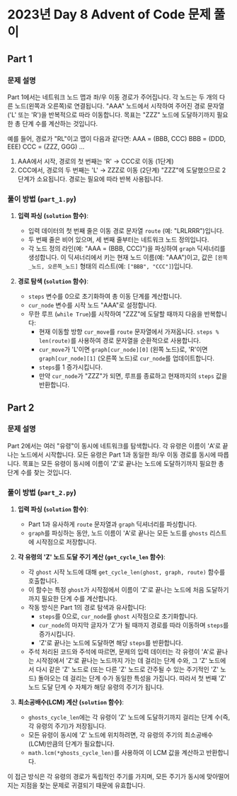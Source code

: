 # 2023년 Day 8 Advent of Code 문제 풀이

## Part 1

### 문제 설명

Part 1에서는 네트워크 노드 맵과 좌/우 이동 경로가 주어집니다. 각 노드는 두 개의 다른 노드(왼쪽과 오른쪽)로 연결됩니다. "AAA" 노드에서 시작하여 주어진 경로 문자열('L' 또는 'R')을 반복적으로 따라 이동합니다. 목표는 "ZZZ" 노드에 도달하기까지 필요한 총 단계 수를 계산하는 것입니다.

예를 들어, 경로가 "RL"이고 맵이 다음과 같다면:
AAA = (BBB, CCC)
BBB = (DDD, EEE)
CCC = (ZZZ, GGG)
...

1.  AAA에서 시작, 경로의 첫 번째는 'R' -> CCC로 이동 (1단계)
2.  CCC에서, 경로의 두 번째는 'L' -> ZZZ로 이동 (2단계)
"ZZZ"에 도달했으므로 2단계가 소요됩니다. 경로는 필요에 따라 반복 사용됩니다.

### 풀이 방법 (`part_1.py`)

1.  **입력 파싱 (`solution` 함수)**:
    *   입력 데이터의 첫 번째 줄은 이동 경로 문자열 `route` (예: "LRLRRR")입니다.
    *   두 번째 줄은 비어 있으며, 세 번째 줄부터는 네트워크 노드 정의입니다.
    *   각 노드 정의 라인(예: "AAA = (BBB, CCC)")을 파싱하여 `graph` 딕셔너리를 생성합니다. 이 딕셔너리에서 키는 현재 노드 이름(예: "AAA")이고, 값은 `[왼쪽_노드, 오른쪽_노드]` 형태의 리스트(예: `["BBB", "CCC"]`)입니다.

2.  **경로 탐색 (`solution` 함수)**:
    *   `steps` 변수를 0으로 초기화하여 총 이동 단계를 계산합니다.
    *   `cur_node` 변수를 시작 노드 "AAA"로 설정합니다.
    *   무한 루프 (`while True`)를 시작하여 "ZZZ"에 도달할 때까지 다음을 반복합니다:
        *   현재 이동할 방향 `cur_move`를 `route` 문자열에서 가져옵니다. `steps % len(route)`를 사용하여 경로 문자열을 순환적으로 사용합니다.
        *   `cur_move`가 'L'이면 `graph[cur_node][0]` (왼쪽 노드)로, 'R'이면 `graph[cur_node][1]` (오른쪽 노드)로 `cur_node`를 업데이트합니다.
        *   `steps`를 1 증가시킵니다.
        *   만약 `cur_node`가 "ZZZ"가 되면, 루프를 종료하고 현재까지의 `steps` 값을 반환합니다.

## Part 2

### 문제 설명

Part 2에서는 여러 "유령"이 동시에 네트워크를 탐색합니다. 각 유령은 이름이 'A'로 끝나는 노드에서 시작합니다. 모든 유령은 Part 1과 동일한 좌/우 이동 경로를 동시에 따릅니다. 목표는 모든 유령이 동시에 이름이 'Z'로 끝나는 노드에 도달하기까지 필요한 총 단계 수를 찾는 것입니다.

### 풀이 방법 (`part_2.py`)

1.  **입력 파싱 (`solution` 함수)**:
    *   Part 1과 유사하게 `route` 문자열과 `graph` 딕셔너리를 파싱합니다.
    *   `graph`를 파싱하는 동안, 노드 이름이 'A'로 끝나는 모든 노드를 `ghosts` 리스트에 시작점으로 저장합니다.

2.  **각 유령의 'Z' 노드 도달 주기 계산 (`get_cycle_len` 함수)**:
    *   각 `ghost` 시작 노드에 대해 `get_cycle_len(ghost, graph, route)` 함수를 호출합니다.
    *   이 함수는 특정 `ghost`가 시작점에서 이름이 'Z'로 끝나는 노드에 처음 도달하기까지 필요한 단계 수를 계산합니다.
    *   작동 방식은 Part 1의 경로 탐색과 유사합니다:
        *   `steps`를 0으로, `cur_node`를 `ghost` 시작점으로 초기화합니다.
        *   `cur_node`의 마지막 글자가 'Z'가 될 때까지 경로를 따라 이동하며 `steps`를 증가시킵니다.
        *   'Z'로 끝나는 노드에 도달하면 해당 `steps`를 반환합니다.
    *   주석 처리된 코드와 주석에 따르면, 문제의 입력 데이터는 각 유령이 'A'로 끝나는 시작점에서 'Z'로 끝나는 노드까지 가는 데 걸리는 단계 수와, 그 'Z' 노드에서 다시 같은 'Z' 노드로 (또는 다른 'Z' 노드로 간주될 수 있는 주기적인 'Z' 노드) 돌아오는 데 걸리는 단계 수가 동일한 특성을 가집니다. 따라서 첫 번째 'Z' 노드 도달 단계 수 자체가 해당 유령의 주기가 됩니다.

3.  **최소공배수(LCM) 계산 (`solution` 함수)**:
    *   `ghosts_cycle_len`에는 각 유령이 'Z' 노드에 도달하기까지 걸리는 단계 수(즉, 각 유령의 주기)가 저장됩니다.
    *   모든 유령이 동시에 'Z' 노드에 위치하려면, 각 유령의 주기의 최소공배수(LCM)만큼의 단계가 필요합니다.
    *   `math.lcm(*ghosts_cycle_len)`를 사용하여 이 LCM 값을 계산하고 반환합니다.

이 접근 방식은 각 유령의 경로가 독립적인 주기를 가지며, 모든 주기가 동시에 맞아떨어지는 지점을 찾는 문제로 귀결되기 때문에 유효합니다.